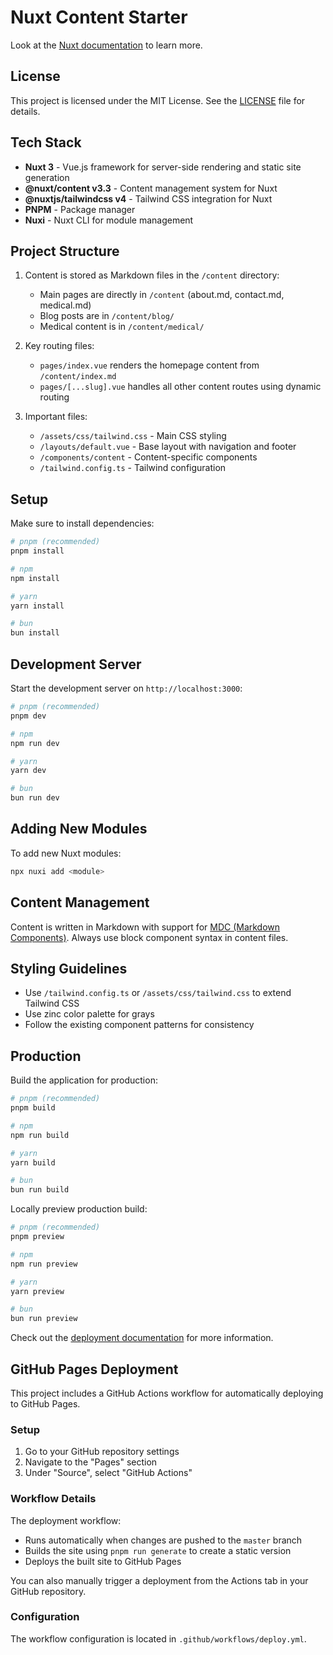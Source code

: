 # Nuxt Content Starter

Look at the [Nuxt documentation](https://nuxt.com/docs/getting-started/introduction) to learn more.

## License

This project is licensed under the MIT License. See the [LICENSE](LICENSE.md) file for details.

## Tech Stack

- **Nuxt 3** - Vue.js framework for server-side rendering and static site generation
- **@nuxt/content v3.3** - Content management system for Nuxt
- **@nuxtjs/tailwindcss v4** - Tailwind CSS integration for Nuxt
- **PNPM** - Package manager
- **Nuxi** - Nuxt CLI for module management

## Project Structure

1. Content is stored as Markdown files in the `/content` directory:
   - Main pages are directly in `/content` (about.md, contact.md, medical.md)
   - Blog posts are in `/content/blog/`
   - Medical content is in `/content/medical/`

2. Key routing files:
   - `pages/index.vue` renders the homepage content from `/content/index.md`
   - `pages/[...slug].vue` handles all other content routes using dynamic routing

3. Important files:
   - `/assets/css/tailwind.css` - Main CSS styling
   - `/layouts/default.vue` - Base layout with navigation and footer
   - `/components/content` - Content-specific components
   - `/tailwind.config.ts` - Tailwind configuration

## Setup

Make sure to install dependencies:

```bash
# pnpm (recommended)
pnpm install

# npm
npm install

# yarn
yarn install

# bun
bun install
```

## Development Server

Start the development server on `http://localhost:3000`:

```bash
# pnpm (recommended)
pnpm dev

# npm
npm run dev

# yarn
yarn dev

# bun
bun run dev
```

## Adding New Modules

To add new Nuxt modules:

```bash
npx nuxi add <module>
```

## Content Management

Content is written in Markdown with support for [MDC (Markdown Components)](https://content.nuxtjs.org/guide/writing/mdc). Always use block component syntax in content files.

## Styling Guidelines

- Use `/tailwind.config.ts` or `/assets/css/tailwind.css` to extend Tailwind CSS
- Use zinc color palette for grays
- Follow the existing component patterns for consistency

## Production

Build the application for production:

```bash
# pnpm (recommended)
pnpm build

# npm
npm run build

# yarn
yarn build

# bun
bun run build
```

Locally preview production build:

```bash
# pnpm (recommended)
pnpm preview

# npm
npm run preview

# yarn
yarn preview

# bun
bun run preview
```

Check out the [deployment documentation](https://nuxt.com/docs/getting-started/deployment) for more information.

## GitHub Pages Deployment

This project includes a GitHub Actions workflow for automatically deploying to GitHub Pages.

### Setup

1. Go to your GitHub repository settings
2. Navigate to the "Pages" section
3. Under "Source", select "GitHub Actions"

### Workflow Details

The deployment workflow:
- Runs automatically when changes are pushed to the `master` branch
- Builds the site using `pnpm run generate` to create a static version
- Deploys the built site to GitHub Pages

You can also manually trigger a deployment from the Actions tab in your GitHub repository.

### Configuration

The workflow configuration is located in `.github/workflows/deploy.yml`.
